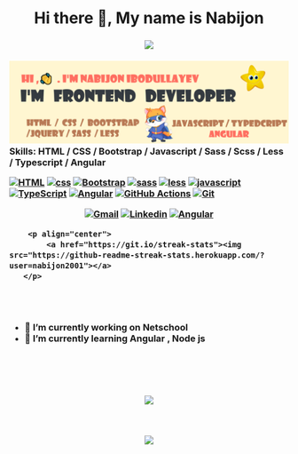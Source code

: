 <h1 align="center">
   Hi there 👋, My name is Nabijon
   <h3>

<p align="center"> 
   <a href="https://git.io/typing-svg"><img src="https://readme-typing-svg.herokuapp.com?font=Patua+One&color=FF6F61&size=35&width=445&height=70&lines=I+'m++Frontend+Developer;I+'+m++Web+App+Developer;I+'+m+Web+Designer"></a>

</p>

![I am Frontend Developer](https://raw.githubusercontent.com/Nabijon2001/Nabijon2001/main/header2.png)
Skills: HTML / CSS / Bootstrap / Javascript / Sass / Scss / Less / Typescript / Angular
<p>
    <a href="#"><img alt="HTML" height="20" src="https://img.shields.io/badge/Html-00979D?logo=html&logoColor=orange"></a>
    <a href="#"><img alt="css" height="20" src="https://img.shields.io/badge/-Css-E8E8E8?logo=css&logoColor=black"></a>
    <a href="#"><img alt="Bootstrap" height="20" src="https://img.shields.io/badge/Bootstrap-7952B3.svg?logo=bootstrap&logoColor=blue"></a>
    <a href="#"><img alt="sass" height="20" src="https://img.shields.io/badge/Sass-20232e.svg?logo=sass&logoColor=orange"></a>
    <a href="#"><img alt="less" height="20" src="https://img.shields.io/badge/Less-404d59.svg?logo=less&logoColor=orange"></a>
    <a href="#"><img alt="javascript" height="20" src="https://img.shields.io/badge/Javascript-02569B.svg?logo=javascript&logoColor=yellow"></a>
    <a href=""> <img alt="TypeScript" height="20" src="https://img.shields.io/badge/TypeScript-007ACC.svg?logo=typescript&logoColor=white"></a>     
    <a href="#"><img alt="Angular" height="20" src="https://img.shields.io/badge/Angular-D00000.svg?logo=angular&logoColor=black"></a>
    <a href="#"><img alt="GitHub Actions" height="20" src="https://img.shields.io/badge/GitHub%20Actions-2671E5.svg?logo=github%20actions&logoColor=white"></a>
    <a href="#"><img alt="Git" height="20" src="https://img.shields.io/badge/Git-D00000.svg?logo=git&logoColor=white"></a>
   
</p>
       <p align="center">
  <a href="mailto:ibodullayevnabijon5@gmail.com"><img alt="Gmail" height="30" src="https://img.shields.io/badge/-Gmail-c14438?style=flat&logo=Gmail&logoColor=white"></a>
    <a href="https://www.linkedin.com/in/nabijon-ibodullayev-76643b204/"> <img alt="Linkedin" height="30" src="https://img.shields.io/badge/-Linkedin-0072b1?style=flat&logo=Linkedin&logoColor=white"></a>     
    <a href="https://t.me/Nabijon_Ibodullayev"><img alt="Angular" height="30" src="https://img.shields.io/badge/-Telegram-0088CC?style=flat&logo=Telegram&logoColor=white"></a>
  </p>
      
        <p align="center"> 
            <a href="https://git.io/streak-stats"><img src="https://github-readme-streak-stats.herokuapp.com/?user=nabijon2001"></a>
       </p>
<br>
<br>

- 🔭 I’m currently working on Netschool 
      <br>
- 🌱 I’m currently learning Angular , Node js  
<br>  
<br>      
<br>
       
  <p align="center"> 
   <a href=""><img src="https://github-readme-stats.vercel.app/api?username=nabijon2001&show_icons=true&theme=radical"></a>
  </p>

<br>

   <p align="center"> 
     <a href=""><img src="https://github-readme-stats.vercel.app/api/top-langs/?username=nabijon2001&langs_count=8)](https://github.com/nabijon2001/github-readme-stats"></a>
  </p>
      
<br>
 <br>

 




